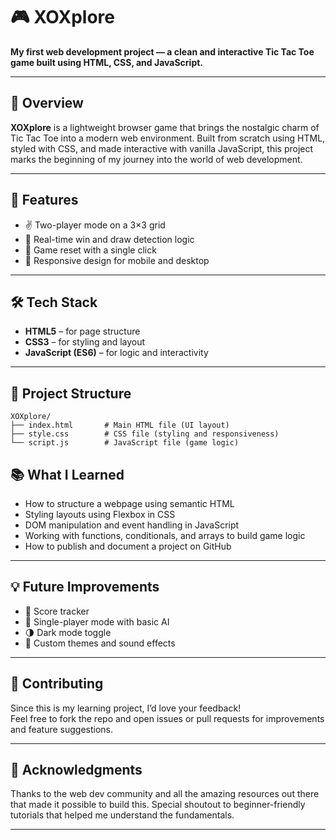 # 🎮 XOXplore

**My first web development project — a clean and interactive Tic Tac Toe game built using HTML, CSS, and JavaScript.**

---

## 🧩 Overview

**XOXplore** is a lightweight browser game that brings the nostalgic charm of Tic Tac Toe into a modern web environment. Built from scratch using HTML, styled with CSS, and made interactive with vanilla JavaScript, this project marks the beginning of my journey into the world of web development.

---

## 🚀 Features

- ✌️ Two-player mode on a 3×3 grid  
- 🧠 Real-time win and draw detection logic  
- 🔁 Game reset with a single click  
- 📱 Responsive design for mobile and desktop  

---

## 🛠️ Tech Stack

- **HTML5** – for page structure  
- **CSS3** – for styling and layout  
- **JavaScript (ES6)** – for logic and interactivity  

---

## 📂 Project Structure

```
XOXplore/
├── index.html       # Main HTML file (UI layout)
├── style.css        # CSS file (styling and responsiveness)
└── script.js        # JavaScript file (game logic)
```

## 📚 What I Learned

- How to structure a webpage using semantic HTML  
- Styling layouts using Flexbox in CSS  
- DOM manipulation and event handling in JavaScript  
- Working with functions, conditionals, and arrays to build game logic  
- How to publish and document a project on GitHub  

---

## 💡 Future Improvements

- 🔢 Score tracker  
- 🧠 Single-player mode with basic AI  
- 🌗 Dark mode toggle  
- 🎨 Custom themes and sound effects  

---

## 🤝 Contributing

Since this is my learning project, I’d love your feedback!  
Feel free to fork the repo and open issues or pull requests for improvements and feature suggestions.

---

## 🙏 Acknowledgments

Thanks to the web dev community and all the amazing resources out there that made it possible to build this. Special shoutout to beginner-friendly tutorials that helped me understand the fundamentals.

---
